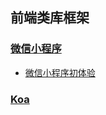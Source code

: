 ## 前端类库框架

### [微信小程序](./wechat-mini-program/)
* [微信小程序初体验](./wechat-mini-program/first-blood.md)

### [Koa](./Koa)